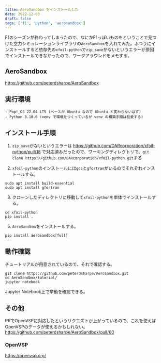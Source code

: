 ```yaml
---
title: AeroSandbox をインストールした
date: 2022-12-03
draft: false
tags: ['f1', 'python', 'aerosandbox']
---
```


F1のシーズンが終わってしまったので、なにかF1っぽいものをということで見つけた空力シミュレーションライブラリの`AeroSandbox`を入れてみた。ふつうにインストールすると依存先の`xfoil-python`で`zip_save`がないというエラーが原因でインストールできなかったので、ワークアラウンドをメモする。

## AeroSandbox

https://github.com/peterdsharpe/AeroSandbox


## 実行環境

```
- Pop!_OS 22.04 LTS (ベースが Ubuntu なので Ubuntu と変わらないはず)
- Python 3.10.6 (venv で環境をつくっているが venv の構築手順は割愛する)
```

## インストール手順

1. `zip_save`がないというエラーは https://github.com/DARcorporation/xfoil-python/pull/18 で対応済みだったので、ワーキングディレクトリで、`git clone https://github.com/DARcorporation/xfoil-python.git`する

2. `xfoil-python`のインストールには`gcc`と`gfortran`がいるのでそれぞれインストールする。

```
sudo apt install build-essential
sudo apt install gfortran
```
3. クローンしたディレクトリに移動して`xfoil-python`を単体でインストールする。

```
cd xfoil-python
pip install .
```

5. `AeroSandbox`をインストールする。

```
pip install aerosandbox[full]
```

## 動作確認

チュートリアルが用意されているので、それで確認する。
```
git clone https://github.com/peterdsharpe/AeroSandbox.git
cd AeroSandbox/tutorial/
jupyter notebook
```
Jupyter Notebook上で挙動を確認できる。


## その他
PRでOpenVSPに対応したというリクエストが上がっているので、これを使えばOpenVSPのデータが使えるかもしれない。
https://github.com/peterdsharpe/AeroSandbox/pull/60

### OpenVSP
https://openvsp.org/

